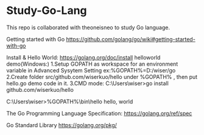 # Study-Go-Lang
This repo is collaborated with theoneisneo to study Go language.

Getting started with Go
https://github.com/golang/go/wiki#getting-started-with-go

Install & Hello World:
https://golang.org/doc/install
helloworld demo(Windows:)
  1.Setup GOPATH as workspace for an environment variable in Advanced Sysytem Setting
  ex:%GOPATH%=D:/wiser/go
  2.Create folder src/github.com/wiserkuo/hello under %GOPATH% , then put hello.go demo code in it.
  3.CMD mode:
  C:\Users\wiser>go install github.com/wiserkuo/hello

  C:\Users\wiser>%GOPATH%\bin\hello
  hello, world

The Go Programming Language Specification:
https://golang.org/ref/spec

Go Standard Library
https://golang.org/pkg/

